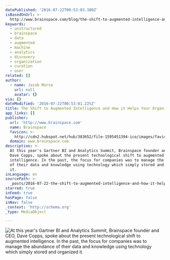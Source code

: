 ```yaml
---
datePublished: '2016-07-22T00:53:03.380Z'
isBasedOnUrl: >-
  http://www.brainspace.com/blog/the-shift-to-augmented-intelligence-and-how-it-helps-your-organization
keywords:
  - unstructured
  - brainspace
  - data
  - augmented
  - machine
  - analytics
  - discovery
  - organization
  - curation
  - user
related: []
author:
  - name: Jacob Morse
    url: null
    avatar: {}
via: {}
dateModified: '2016-07-22T00:53:01.225Z'
title: The Shift to Augmented Intelligence and How it Helps Your Organization
app_links: []
publisher:
  url: 'http://www.brainspace.com'
  name: Brainspace
  favicon: >-
    http://cdn2.hubspot.net/hub/383652/file-1595451394-ico/images/favicon.ico?t=1469102841401
  domain: www.brainspace.com
description: >-
  At this year's Gartner BI and Analytics Summit, Brainspace founder and CEO,
  Dave Copps, spoke about the present technological shift to augmented
  intelligence. In the past, the focus for companies was to manage the abundance
  of their data and knowledge using technology which simply stored and organized
  it.
inLanguage: en
sourcePath: >-
  _posts/2016-07-22-the-shift-to-augmented-intelligence-and-how-it-helps-your-or.md
starred: true
inFeed: true
hasPage: false
inNav: false
_context: 'http://schema.org'
_type: MediaObject

---
```

![At this year's Gartner BI and Analytics Summit, Brainspace founder and CEO, Dave Copps, spoke about the present technological shift to augmented intelligence. In the past, the focus for companies was to manage the abundance of their data and knowledge using technology which simply stored and organized it.](https://the-grid-user-content.s3-us-west-2.amazonaws.com/1279cde3-01e0-48df-bf82-e94464e25870.jpg)